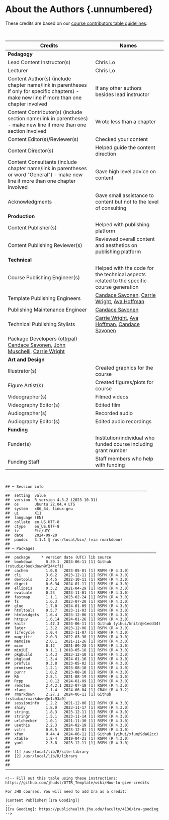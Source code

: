 # About the Authors {.unnumbered}

These credits are based on our [course contributors table guidelines](https://www.ottrproject.org/more_features.html#giving-credits-to-contributors).

   

| Credits                                                                                                                                                                                                          | Names                                                                                                                                        |
|------------------------------------------|------------------------------|
| **Pedagogy**                                                                                                                                                                                                     |                                                                                                                                              |
| Lead Content Instructor(s)                                                                                                                                                                                       | Chris Lo                                                                                                                                     |
| Lecturer                                                                                                                                                                                                         | Chris Lo                                                                                                                                     |
| Content Author(s) (include chapter name/link in parentheses if only for specific chapters) - make new line if more than one chapter involved                                                                     | If any other authors besides lead instructor                                                                                                 |
| Content Contributor(s) (include section name/link in parentheses) - make new line if more than one section involved                                                                                              | Wrote less than a chapter                                                                                                                    |
| Content Editor(s)/Reviewer(s)                                                                                                                                                                                    | Checked your content                                                                                                                         |
| Content Director(s)                                                                                                                                                                                              | Helped guide the content direction                                                                                                           |
| Content Consultants (include chapter name/link in parentheses or word "General") - make new line if more than one chapter involved                                                                               | Gave high level advice on content                                                                                                            |
| Acknowledgments                                                                                                                                                                                                  | Gave small assistance to content but not to the level of consulting                                                                          |
| **Production**                                                                                                                                                                                                   |                                                                                                                                              |
| Content Publisher(s)                                                                                                                                                                                             | Helped with publishing platform                                                                                                              |
| Content Publishing Reviewer(s)                                                                                                                                                                                   | Reviewed overall content and aesthetics on publishing platform                                                                               |
| **Technical**                                                                                                                                                                                                    |                                                                                                                                              |
| Course Publishing Engineer(s)                                                                                                                                                                                    | Helped with the code for the technical aspects related to the specific course generation                                                     |
| Template Publishing Engineers                                                                                                                                                                                    | [Candace Savonen](https://www.cansavvy.com/), [Carrie Wright](https://carriewright11.github.io/), [Ava Hoffman](https://www.avahoffman.com/) |
| Publishing Maintenance Engineer                                                                                                                                                                                  | [Candace Savonen](https://www.cansavvy.com/)                                                                                                 |
| Technical Publishing Stylists                                                                                                                                                                                    | [Carrie Wright](https://carriewright11.github.io/), [Ava Hoffman](https://www.avahoffman.com/), [Candace Savonen](https://www.cansavvy.com/) |
| Package Developers ([ottrpal](https://github.com/jhudsl/ottrpal)) [Candace Savonen](https://www.cansavvy.com/), [John Muschelli](https://johnmuschelli.com/), [Carrie Wright](https://carriewright11.github.io/) |                                                                                                                                              |
| **Art and Design**                                                                                                                                                                                               |                                                                                                                                              |
| Illustrator(s)                                                                                                                                                                                                   | Created graphics for the course                                                                                                              |
| Figure Artist(s)                                                                                                                                                                                                 | Created figures/plots for course                                                                                                             |
| Videographer(s)                                                                                                                                                                                                  | Filmed videos                                                                                                                                |
| Videography Editor(s)                                                                                                                                                                                            | Edited film                                                                                                                                  |
| Audiographer(s)                                                                                                                                                                                                  | Recorded audio                                                                                                                               |
| Audiography Editor(s)                                                                                                                                                                                            | Edited audio recordings                                                                                                                      |
| **Funding**                                                                                                                                                                                                      |                                                                                                                                              |
| Funder(s)                                                                                                                                                                                                        | Institution/individual who funded course including grant number                                                                              |
| Funding Staff                                                                                                                                                                                                    | Staff members who help with funding                                                                                                          |

 


```
## ─ Session info ───────────────────────────────────────────────────────────────
##  setting  value
##  version  R version 4.3.2 (2023-10-31)
##  os       Ubuntu 22.04.4 LTS
##  system   x86_64, linux-gnu
##  ui       X11
##  language (EN)
##  collate  en_US.UTF-8
##  ctype    en_US.UTF-8
##  tz       Etc/UTC
##  date     2024-09-20
##  pandoc   3.1.1 @ /usr/local/bin/ (via rmarkdown)
## 
## ─ Packages ───────────────────────────────────────────────────────────────────
##  package     * version date (UTC) lib source
##  bookdown      0.39.1  2024-06-11 [1] Github (rstudio/bookdown@f244cf1)
##  cachem        1.0.8   2023-05-01 [1] RSPM (R 4.3.0)
##  cli           3.6.2   2023-12-11 [1] RSPM (R 4.3.0)
##  devtools      2.4.5   2022-10-11 [1] RSPM (R 4.3.0)
##  digest        0.6.34  2024-01-11 [1] RSPM (R 4.3.0)
##  ellipsis      0.3.2   2021-04-29 [1] RSPM (R 4.3.0)
##  evaluate      0.23    2023-11-01 [1] RSPM (R 4.3.0)
##  fastmap       1.1.1   2023-02-24 [1] RSPM (R 4.3.0)
##  fs            1.6.3   2023-07-20 [1] RSPM (R 4.3.0)
##  glue          1.7.0   2024-01-09 [1] RSPM (R 4.3.0)
##  htmltools     0.5.7   2023-11-03 [1] RSPM (R 4.3.0)
##  htmlwidgets   1.6.4   2023-12-06 [1] RSPM (R 4.3.0)
##  httpuv        1.6.14  2024-01-26 [1] RSPM (R 4.3.0)
##  knitr         1.47.3  2024-06-11 [1] Github (yihui/knitr@e1edd34)
##  later         1.3.2   2023-12-06 [1] RSPM (R 4.3.0)
##  lifecycle     1.0.4   2023-11-07 [1] RSPM (R 4.3.0)
##  magrittr      2.0.3   2022-03-30 [1] RSPM (R 4.3.0)
##  memoise       2.0.1   2021-11-26 [1] RSPM (R 4.3.0)
##  mime          0.12    2021-09-28 [1] RSPM (R 4.3.0)
##  miniUI        0.1.1.1 2018-05-18 [1] RSPM (R 4.3.0)
##  pkgbuild      1.4.3   2023-12-10 [1] RSPM (R 4.3.0)
##  pkgload       1.3.4   2024-01-16 [1] RSPM (R 4.3.0)
##  profvis       0.3.8   2023-05-02 [1] RSPM (R 4.3.0)
##  promises      1.2.1   2023-08-10 [1] RSPM (R 4.3.0)
##  purrr         1.0.2   2023-08-10 [1] RSPM (R 4.3.0)
##  R6            2.5.1   2021-08-19 [1] RSPM (R 4.3.0)
##  Rcpp          1.0.12  2024-01-09 [1] RSPM (R 4.3.0)
##  remotes       2.4.2.1 2023-07-18 [1] RSPM (R 4.3.0)
##  rlang         1.1.4   2024-06-04 [1] CRAN (R 4.3.2)
##  rmarkdown     2.27.1  2024-06-11 [1] Github (rstudio/rmarkdown@e1c93a9)
##  sessioninfo   1.2.2   2021-12-06 [1] RSPM (R 4.3.0)
##  shiny         1.8.0   2023-11-17 [1] RSPM (R 4.3.0)
##  stringi       1.8.3   2023-12-11 [1] RSPM (R 4.3.0)
##  stringr       1.5.1   2023-11-14 [1] RSPM (R 4.3.0)
##  urlchecker    1.0.1   2021-11-30 [1] RSPM (R 4.3.0)
##  usethis       2.2.3   2024-02-19 [1] RSPM (R 4.3.0)
##  vctrs         0.6.5   2023-12-01 [1] RSPM (R 4.3.0)
##  xfun          0.44.4  2024-06-11 [1] Github (yihui/xfun@9da62cc)
##  xtable        1.8-4   2019-04-21 [1] RSPM (R 4.3.0)
##  yaml          2.3.8   2023-12-11 [1] RSPM (R 4.3.0)
## 
##  [1] /usr/local/lib/R/site-library
##  [2] /usr/local/lib/R/library
## 
## ──────────────────────────────────────────────────────────────────────────────
```

<!-- Author information -->

<!-- Links -->

```{=html}
<!-- Fill out this table using these instructions: https://github.com/jhudsl/OTTR_Template/wiki/How-to-give-credits

For JHU courses, You will need to add Ira as a credit:

|Content Publisher|[Ira Gooding]|
...
[Ira Gooding]: https://publichealth.jhu.edu/faculty/4130/ira-gooding
-->
```
